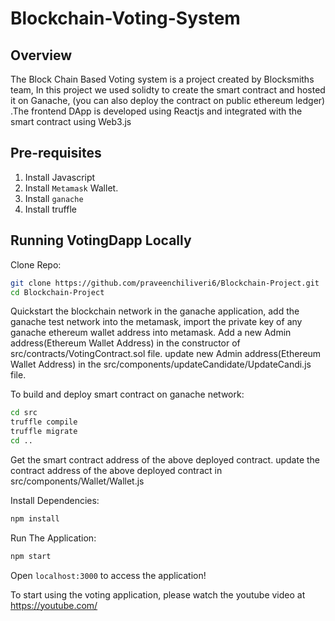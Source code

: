 Blockchain-Voting-System
=======
## Overview
The Block Chain Based Voting system is a project created by Blocksmiths team, In this project we used solidty to create the smart contract
and hosted it on Ganache, (you can also deploy the contract on public ethereum ledger) .The frontend DApp is developed using Reactjs and integrated with the smart contract using Web3.js


## Pre-requisites
1. Install Javascript
2. Install `Metamask` Wallet.
3. Install `ganache` 
4. Install truffle
   
## Running VotingDapp Locally

Clone Repo: 

```sh
git clone https://github.com/praveenchiliveri6/Blockchain-Project.git
cd Blockchain-Project
```

Quickstart the blockchain network in the ganache application, add the ganache test network into the metamask, import the private key of any ganache ethereum wallet address into metamask.
Add a new Admin address(Ethereum Wallet Address) in the constructor of src/contracts/VotingContract.sol file.
update new Admin address(Ethereum Wallet Address) in the src/components/updateCandidate/UpdateCandi.js file.

To build and deploy smart contract on ganache network:
```sh
cd src
truffle compile
truffle migrate
cd ..
```

Get the smart contract address of the above deployed contract.
update the contract address of the above deployed contract in src/components/Wallet/Wallet.js

Install Dependencies:

```sh
npm install
```

Run The Application:

```sh
npm start
```

 Open `localhost:3000` to access the application!

To start using the voting application, please watch the youtube video at https://youtube.com/

